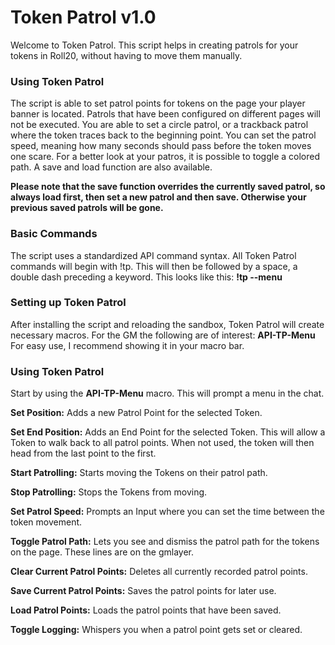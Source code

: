 # Token Patrol v1.0

Welcome to Token Patrol. This script helps in creating patrols for your tokens in Roll20, without having to move them manually.

### Using Token Patrol
The script is able to set patrol points for tokens on the page your player banner is located. Patrols that have been configured on different pages will not be executed. You are able to set a circle patrol, or a trackback patrol where the token traces back to the beginning point. You can set the patrol speed, meaning how many seconds should pass before the token moves one scare. For a better look at your patros, it is possible to toggle a colored path. A save and load function are also available. 

**Please note that the save function overrides the currently saved patrol, so always load first, then set a new patrol and then save. Otherwise your previous saved patrols will be gone.**

### Basic Commands
The script uses a standardized API command syntax. All Token Patrol commands will begin with !tp. This will then be followed by a space, a double dash preceding a keyword. This looks like this:
**!tp --menu**

### Setting up Token Patrol
After installing the script and reloading the sandbox, Token Patrol will create necessary macros. For the GM the following are of interest:
**API-TP-Menu**
For easy use, I recommend showing it in your macro bar.


### Using Token Patrol
Start by using the **API-TP-Menu** macro. This will prompt a menu in the chat.

**Set Position:**
Adds a new Patrol Point for the selected Token.

**Set End Position:**
Adds an End Point for the selected Token.
This will allow a Token to walk back to all patrol points. When not used, the token will then head from the last point to the first.

**Start Patrolling:**
Starts moving the Tokens on their patrol path.

**Stop Patrolling:**
Stops the Tokens from moving.

**Set Patrol Speed:**
Prompts an Input where you can set the time between the token movement.

**Toggle Patrol Path:**
Lets you see and dismiss the patrol path for the tokens on the page. These lines are on the gmlayer.

**Clear Current Patrol Points:**
Deletes all currently recorded patrol points.

**Save Current Patrol Points:**
Saves the patrol points for later use.

**Load Patrol Points:**
Loads the patrol points that have been saved.

**Toggle Logging:**
Whispers you when a patrol point gets set or cleared. 










